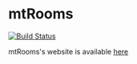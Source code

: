 # mtRooms

[![Build Status](https://travis-ci.org/BBKbeam/mtRooms.svg?branch=master)](https://travis-ci.org/BBKbeam/mtRooms)

mtRooms's website is available [here](https://bbkbeam.github.io/mtRooms/)
